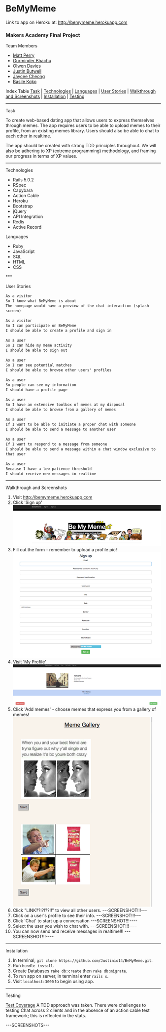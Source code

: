 <h1> BeMyMeme </h1>

Link to app on Heroku at: <a href="http://bemymeme.herokuapp.com">http://bemymeme.herokuapp.com</a>

<h3>Makers Academy Final Project</h3>

 Team Members
<ul>
  <li><a href="https://github.com/thesedatedprince">Matt Perry</a></li>
  <li><a href="https://github.com/gbhachu">Gurminder Bhachu</a></li>
  <li><a href="https://github.com/olwend">Olwen Davies</a></li>
  <li><a href="https://github.com/Justinio14">Justin Butwell</a></li>
  <li><a href="https://github.com/herecomesjaycee">Jaycee Cheong</a></li>
  <li><a href="https://github.com/BasileKoko">Basile Koko</a></li>
</ul>

 Index Table
[Task](#task)   |   [Technologies](#technologies)   | [Languages](#languages) |  [User Stories](#stories)   | [Walkthrough and Screenshots](#walkthrough)  | [Installation](#installation)  |   [Testing](#testing)   
***

<a name="task"> Task </a>


To create web-based dating app that allows users to
express themselves through memes. The app requires users to be able to upload memes to their profile, from an existing memes library. Users should also be able to chat to each other in realtime.

The app should be created with strong TDD principles throughout. We will also be adhering to XP (extreme programming) methodology, and framing our progress in terms of XP values.
***


<a name="technologies"> Technologies </a>
<ul>
  <li> Rails 5.0.2 </li>
  <li> RSpec </li>
  <li> Capybara </li>
  <li> Action Cable </li>
  <li> Heroku </li>
  <li> Bootstrap </li>
  <li> jQuery </li>
  <li> API Integration </li>
  <li> Redis </li>
  <li> Active Record </li>
</ul>


<a name="languages"> Languages </a>
<ul>
  <li>Ruby </li>
  <li>JavaScript</li>
  <li>SQL</li>
  <li>HTML</li>
  <li>CSS</li>
</ul>
***

<a name="stories"> User Stories </a>

```
As a visitor
So I know what BeMyMeme is about
The homepage would have a preview of the chat interaction (splash screen)

As a visitor
So I can participate on BeMyMeme
I should be able to create a profile and sign in

As a user
So I can hide my meme activity
I should be able to sign out

As a user
So I can see potential matches
I should be able to browse other users' profiles

As a user
So people can see my information
I should have a profile page

As a user
So I have an extensive toolbox of memes at my disposal
I should be able to browse from a gallery of memes

As a user
If I want to be able to initiate a proper chat with someone
I should be able to send a message to another user

As a user
If I want to respond to a message from someone
I should be able to send a message within a chat window exclusive to that user

As a user
Because I have a low patience threshold
I should receive new messages in realtime
```
***

<a name="walkthrough"> Walkthrough and Screenshots </a>

1. Visit <a href="http://bemymeme.herokuapp.com">http://bemymeme.herokuapp.com</a>
2. Click 'Sign up'
  ![Sign Up](https://github.com/Justinio14/BeMyMeme/blob/18-README/public/README_images/Screen%20Shot%202017-03-23%20at%2010.37.58.png)
3. Fill out the form - remember to upload a profile pic!
  ![Form](https://github.com/Justinio14/BeMyMeme/blob/18-README/public/README_images/Screen%20Shot%202017-03-23%20at%2010.43.49.png)
4. Visit 'My Profile'
  ![Profile](https://github.com/Justinio14/BeMyMeme/blob/18-README/public/README_images/Screen%20Shot%202017-03-23%20at%2010.47.53.png)
5. Click 'Add memes' - choose memes that express you from a gallery of memes!
  ![Memes](https://github.com/Justinio14/BeMyMeme/blob/18-README/public/README_images/Screen%20Shot%202017-03-23%20at%2010.49.10.png)
6. Click "LINK??!?!??!!" to view all other users.
  ---SCREENSHOT!!!---
7. Click on a user's profile to see their info.
  ---SCREENSHOT!!!---
8. Click 'Chat' to start up a conversation
  ---SCREENSHOT!!!----
9. Select the user you wish to chat with.
  ---SCREENSHOT!!!----
10. You can now send and receive messages in realtime!!!
  ---SCREENSHOT!!!----
***

<a name="installation"> Installation </a>

1. In terminal, ```git clone https://github.com/Justinio14/BeMyMeme.git```.
2. Run ```bundle install```.
3. Create Databases ```rake db:create``` then ```rake db:migrate```.
4. To run app on server, in terminal enter ```rails s```.
5. Visit ```localhost:3000``` to begin using app.
***

<a name="testing"> Testing </a>

[Test Coverage](https://github.com/Justinio14/BeMyMeme/blob/master/coverage/index.html)
A TDD approach was taken.  There were challenges to testing Chat across 2 clients and in the absence of an action cable test framework; this is reflected in the stats.


---SCREENSHOTS---

